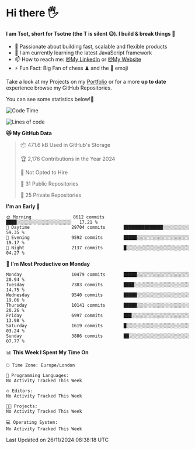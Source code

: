 # Hi there :raised_hand_with_fingers_splayed:
#### I am Tsot, short for Tsotne (the T is silent :wink:). I build & break things :space_invader:
- :telescope: Passionate about building fast, scalable and flexible products
- :seedling: I am currently learning the latest JavaScript framework 
- :mailbox: How to reach me: [@My LinkedIn](https://www.linkedin.com/in/tsotne-gvadzabia/) or [@My Website](https://tsotne.co.uk/contact)
- :zap: Fun Fact: Big Fan of chess ♟ and the 👾 emoji

Take a look at my Projects on my [Portfolio](https://tsotne.co.uk/) or for a more **up to date** experience browse my GitHub Repositories.

You can see some statistics below!:space_invader:
<!--START_SECTION:waka-->
![Code Time](http://img.shields.io/badge/Code%20Time-761%20hrs%202%20mins-blue)

![Lines of code](https://img.shields.io/badge/From%20Hello%20World%20I%27ve%20Written-17.3%20million%20lines%20of%20code-blue)

**🐱 My GitHub Data** 

> 📦 471.6 kB Used in GitHub's Storage 
 > 
> 🏆 2,176 Contributions in the Year 2024
 > 
> 🚫 Not Opted to Hire
 > 
> 📜 31 Public Repositories 
 > 
> 🔑 25 Private Repositories 
 > 
**I'm an Early 🐤** 

```text
🌞 Morning                8612 commits        ████░░░░░░░░░░░░░░░░░░░░░   17.21 % 
🌆 Daytime                29704 commits       ███████████████░░░░░░░░░░   59.35 % 
🌃 Evening                9592 commits        █████░░░░░░░░░░░░░░░░░░░░   19.17 % 
🌙 Night                  2137 commits        █░░░░░░░░░░░░░░░░░░░░░░░░   04.27 % 
```
📅 **I'm Most Productive on Monday** 

```text
Monday                   10479 commits       █████░░░░░░░░░░░░░░░░░░░░   20.94 % 
Tuesday                  7383 commits        ████░░░░░░░░░░░░░░░░░░░░░   14.75 % 
Wednesday                9540 commits        █████░░░░░░░░░░░░░░░░░░░░   19.06 % 
Thursday                 10141 commits       █████░░░░░░░░░░░░░░░░░░░░   20.26 % 
Friday                   6997 commits        ███░░░░░░░░░░░░░░░░░░░░░░   13.98 % 
Saturday                 1619 commits        █░░░░░░░░░░░░░░░░░░░░░░░░   03.24 % 
Sunday                   3886 commits        ██░░░░░░░░░░░░░░░░░░░░░░░   07.77 % 
```


📊 **This Week I Spent My Time On** 

```text
🕑︎ Time Zone: Europe/London

💬 Programming Languages: 
No Activity Tracked This Week

🔥 Editors: 
No Activity Tracked This Week

🐱‍💻 Projects: 
No Activity Tracked This Week

💻 Operating System: 
No Activity Tracked This Week
```


 Last Updated on 26/11/2024 08:38:18 UTC
<!--END_SECTION:waka-->
